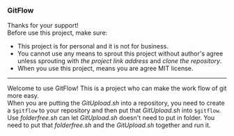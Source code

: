 ### GitFlow
Thanks for your support!  
Before use this project, make sure:  
- This project is for personal and it is not for business.  
- You cannot use any means to sprout this project without author's agree unless sprouting with *the project link address* and *clone the repository*.  
- When you use this project, means you are agree MIT license.  

---

Welcome to use GitFlow! This is a project who can make the work flow of git more easy.  
When you are putting the *GitUpload.sh* into a repository, you need to create a `$gitflow` to your repository and then put that *GitUpload.sh* into `$gitflow`.  
Use *folderfree.sh* can let *GitUpload.sh* doesn't need to put in folder. You need to put that *folderfree.sh* and the *GitUpload.sh* together and run it.